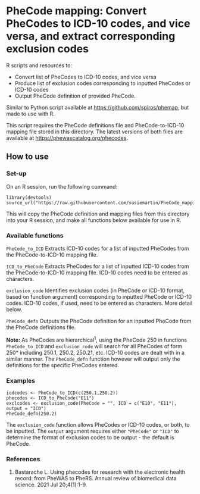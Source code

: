 # PheCode mapping: Convert PheCodes to ICD-10 codes, and vice versa, and extract corresponding exclusion codes

R scripts and resources to:
- Convert list of PheCodes to ICD-10 codes, and vice versa
- Produce list of exclusion codes corresponding to inputted PheCodes or ICD-10 codes
- Output PheCode definition of provided PheCode.

Similar to Python script available at https://github.com/spiros/phemap, but made to use with R.

This script requires the PheCode definitions file and PheCode-to-ICD-10 mapping file stored in this directory. The latest versions of both files are available at https://phewascatalog.org/phecodes.

## How to use

### Set-up

On an R session, run the following command:
```
library(devtools)
source_url("https://raw.githubusercontent.com/susiemartin/PheCode_mapping/refs/heads/main/PheCode_mapping.R") 
```
This will copy the PheCode definition and mapping files from this directory into your R session, and make all functions below available for use in R.

### Available functions

`PheCode_to_ICD` Extracts ICD-10 codes for a list of inputted PheCodes from the PheCode-to-ICD-10 mapping file.

`ICD_to_PheCode` Extracts PheCodes for a list of inputted ICD-10 codes from the PheCode-to-ICD-10 mapping file. ICD-10 codes need to be entered as characters.

`exclusion_code` Identifies exclusion codes (in PheCode or ICD-10 format, based on function argument) corresponding to inputted PheCode or ICD-10 codes. ICD-10 codes, if used, need to be entered as characters. More detail below.

`PheCode_defn` Outputs the PheCode definition for an inputted PheCode from the PheCode definitions file.

**Note:** As PheCodes are hierarchical<sup>1</sup>, using the PheCode 250 in functions `PheCode_to_ICD` and `exclusion_code` will search for all PheCodes of form 250* including 250.1, 250.2, 250.21, etc. ICD-10 codes are dealt with in a similar manner. The `PheCode_defn` function however will output only the definitions for the specific PheCodes entered.

### Examples

```
icdcodes <- PheCode_to_ICD(c(250.1,250.2))
phecodes <- ICD_to_PheCode("E11")
exclcodes <- exclusion_code(PheCode = "", ICD = c("E10", "E11"), output = "ICD")
PheCode_defn(250.2)
```
The `exclusion_code` function allows PheCodes or ICD-10 codes, or both, to be inputted. The `output` argument requires either `"PheCode"` or `"ICD"` to determine the format of exclusion codes to be output - the default is PheCode.

### References

1. Bastarache L. Using phecodes for research with the electronic health record: from PheWAS to PheRS. Annual review of biomedical data science. 2021 Jul 20;4(1):1-9.
